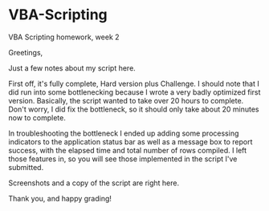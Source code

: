 # VBA-Scripting
VBA Scripting homework, week 2

Greetings,

Just a few notes about my script here.

First off, it's fully complete, Hard version plus Challenge.
I should note that I did run into some bottlenecking because I wrote a very badly optimized first version. Basically, the script wanted to take over 20 hours to complete. Don't worry, I did fix the bottleneck, so it should only take about 20 minutes now to complete.

In troubleshooting the bottleneck I ended up adding some processing indicators to the application status bar as well as a message box to report success, with the elapsed time and total number of rows compiled. I left those features in, so you will see those implemented in the script I've submitted.

Screenshots and a copy of the script are right here.

Thank you, and happy grading!